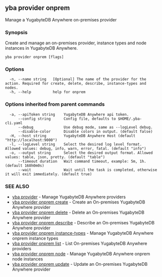 ## yba provider onprem

Manage a YugabyteDB Anywhere on-premises provider

### Synopsis

Create and manage an on-premises provider, instance types and node instances in YugabyteDB Anywhere.

```
yba provider onprem [flags]
```

### Options

```
  -n, --name string   [Optional] The name of the provider for the action. Required for create, delete, describe, instance-types and nodes.
  -h, --help          help for onprem
```

### Options inherited from parent commands

```
  -a, --apiToken string    YugabyteDB Anywhere api token.
      --config string      Config file, defaults to $HOME/.yba-cli.yaml
      --debug              Use debug mode, same as --logLevel debug.
      --disable-color      Disable colors in output. (default false)
  -H, --host string        YugabyteDB Anywhere Host (default "http://localhost:9000")
  -l, --logLevel string    Select the desired log level format. Allowed values: debug, info, warn, error, fatal. (default "info")
  -o, --output string      Select the desired output format. Allowed values: table, json, pretty. (default "table")
      --timeout duration   Wait command timeout, example: 5m, 1h. (default 168h0m0s)
      --wait               Wait until the task is completed, otherwise it will exit immediately. (default true)
```

### SEE ALSO

* [yba provider](yba_provider.md)	 - Manage YugabyteDB Anywhere providers
* [yba provider onprem create](yba_provider_onprem_create.md)	 - Create an On-premises YugabyteDB Anywhere provider
* [yba provider onprem delete](yba_provider_onprem_delete.md)	 - Delete an On-premises YugabyteDB Anywhere provider
* [yba provider onprem describe](yba_provider_onprem_describe.md)	 - Describe an On-premises YugabyteDB Anywhere provider
* [yba provider onprem instance-types](yba_provider_onprem_instance-types.md)	 - Manage YugabyteDB Anywhere onprem instance types
* [yba provider onprem list](yba_provider_onprem_list.md)	 - List On-premises YugabyteDB Anywhere providers
* [yba provider onprem node](yba_provider_onprem_node.md)	 - Manage YugabyteDB Anywhere onprem node instances
* [yba provider onprem update](yba_provider_onprem_update.md)	 - Update an On-premises YugabyteDB Anywhere provider


